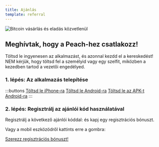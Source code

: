 ```yaml
---
title: Ajánlás
template: referral
---
```

<!--[teaser]-->
![Bitcoin vásárlás és eladás közvetlenül](/img/hogyan-működik/bitcoin-vásárlás-és-eladás-közvetlenül.png)

## Meghívtak, hogy a Peach-hez csatlakozz!

Töltsd le ingyenesen az alkalmazást, és azonnal kezdd el a kereskedést! NEM kérjük, hogy töltsd fel a személyid vagy egy szelfit, miközben a kezedben tartod a vezetői engedélyed.

### 1. lépés: Az alkalmazás telepítése
:::buttons
[Töltsd le iPhone-ra]($iosUrl$)
[Töltsd le Android-ra]($androidUrl$)
[Töltsd le az APK-t Android-ra](/hu/apk/)
:::

### 2. lépés: Regisztrálj az ajánlói kód használatával
Regisztrálj a következő ajánlói kóddal: <span id="referral-code"><span> és kapj egy regisztrációs bónuszt.

Vagy a mobil eszközödről kattints erre a gombra:
<div class="buttons">
  <p>
    <a id="referral-code-button" href="https://peachbitcoin.page.link/?link=https%3A%2F%2Fpeachbitcoin.com%2Freferral%3Fcode%3DREFERRAL">Szerezz regisztrációs bónuszt!</a>
  </p>
</div>

<script>
  function getParameterByName(name, url) {
      if (!url) url = window.location.href
      name = name replace(/[[\]]/g, '\\$&')
      var regex = new RegExp('[?&]' + name + '(=([^&#]*)|&|#|$)'),
          results = regex.exec(url)
      if (!results) return null
      if (!results[2]) return ''
      return decodeURIComponent(results[2].replace(/\+/g, ' '))
    }

    var code = getParameterByName('code')

    if (!code) {
      window.location.href = window.location.origin
    } else {
      var $refCode = document.getElementById('referral-code')
      var $button = document.getElementById('referral-code-button')
      $refCode.innerText = code.toUpperCase()
      $button.href = $button.href.replace('REFERRAL', code.toUpperCase())
    }
</script>
